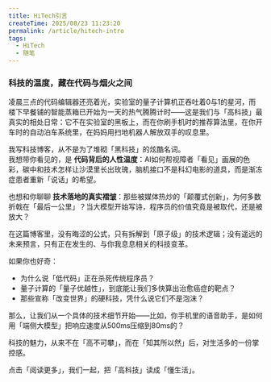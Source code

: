 ```yaml
---
title: HiTech引言
createTime: 2025/08/23 11:23:20
permalink: /article/hitech-intro
tags: 
  - HiTech
  - 随笔
---
```

### **科技的温度，藏在代码与烟火之间**  

凌晨三点的代码编辑器还亮着光，实验室的量子计算机正吞吐着0与1的星河，而楼下早餐铺的智能蒸箱已开始为一天的热气腾腾计时——这是我们与「高科技」最真实的相处日常：它不在实验室的黑板上，而在你刷手机时的推荐算法里，在你开车时的自动泊车系统里，在妈妈用扫地机器人解放双手的叹息里。  

我写科技博客，从不是为了堆砌「黑科技」的炫酷名词。  
我想带你看见的，是 **代码背后的人性温度**：AI如何帮视障者「看见」画展的色彩，碳中和技术怎样让沙漠里长出玫瑰，脑机接口不是科幻电影的道具，而是渐冻症患者重新「说话」的希望。  

也想和你聊聊 **技术落地的真实褶皱**：那些被媒体热炒的「颠覆式创新」，为何多数折戟在「最后一公里」？当大模型开始写诗，程序员的价值究竟是被取代，还是被放大？  

在这篇博客里，没有晦涩的公式，只有拆解到「原子级」的技术逻辑；没有遥远的未来预言，只有正在发生的、与你我息息相关的科技变革。  

如果你也好奇：  
- 为什么说「低代码」正在杀死传统程序员？  
- 量子计算的「量子优越性」，到底能让我们多快算出治愈癌症的靶点？  
- 那些宣称「改变世界」的硬科技，凭什么说它们不是泡沫？  

那么，让我们从一个具体的技术细节开始——比如，你手机里的语音助手，是如何用「端侧大模型」把响应速度从500ms压缩到80ms的？  

科技的魅力，从来不在「高不可攀」，而在「知其所以然」后，对生活多的一份掌控感。  

点击「阅读更多」，我们一起，把「高科技」读成「懂生活」。
